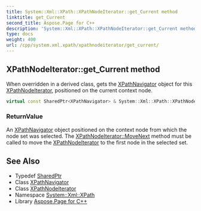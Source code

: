 ```yaml
---
title: System::Xml::XPath::XPathNodeIterator::get_Current method
linktitle: get_Current
second_title: Aspose.Page for C++
description: 'System::Xml::XPath::XPathNodeIterator::get_Current method. When overridden in a derived class, gets the XPathNavigator object for this XPathNodeIterator, positioned on the current context node in C++.'
type: docs
weight: 400
url: /cpp/system.xml.xpath/xpathnodeiterator/get_current/
---
```

## XPathNodeIterator::get_Current method


When overridden in a derived class, gets the [XPathNavigator](../../xpathnavigator/) object for this [XPathNodeIterator](../), positioned on the current context node.

```cpp
virtual const SharedPtr<XPathNavigator> & System::Xml::XPath::XPathNodeIterator::get_Current()=0
```


### ReturnValue

An [XPathNavigator](../../xpathnavigator/) object positioned on the context node from which the node set was selected. The [XPathNodeIterator::MoveNext](../movenext/) method must be called to move the [XPathNodeIterator](../) to the first node in the selected set.

## See Also

* Typedef [SharedPtr](../../../system/sharedptr/)
* Class [XPathNavigator](../../xpathnavigator/)
* Class [XPathNodeIterator](../)
* Namespace [System::Xml::XPath](../../)
* Library [Aspose.Page for C++](../../../)
